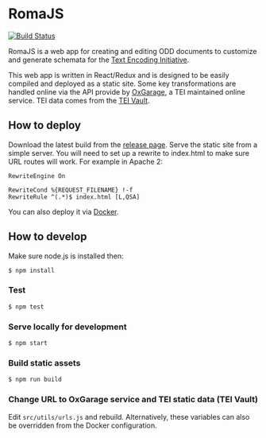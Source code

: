 # RomaJS

[![Build Status](https://travis-ci.com/TEIC/romajs.svg?branch=dev)](https://travis-ci.org/TEIC/romajs)

RomaJS is a web app for creating and editing ODD documents to customize and generate schemata for the [Text Encoding Initiative](http://www.tei-c.org/).

This web app is written in React/Redux and is designed to be easily compiled and deployed as a static site. Some key transformations are handled online via the API provide by [OxGarage](https://wiki.tei-c.org/index.php/OxGarage), a TEI maintained online service. TEI data comes from the [TEI Vault](www.tei-c.org/Vault/).

## How to deploy

Download the latest build from the [release page](https://github.com/TEIC/romajs/releases). Serve the static site from a simple server. You will need to set up a rewrite to index.html to make sure URL routes will work. For example in Apache 2:

```
RewriteEngine On

RewriteCond %{REQUEST_FILENAME} !-f
RewriteRule ^(.*)$ index.html [L,QSA]
```

You can also deploy it via [Docker](https://hub.docker.com/r/teic/romajs).

## How to develop

Make sure node.js is installed then:

```
$ npm install
```

### Test

```
$ npm test
```

### Serve locally for development
```
$ npm start
```

### Build static assets
```
$ npm run build
```

### Change URL to OxGarage service and TEI static data (TEI Vault)

Edit `src/utils/urls.js` and rebuild.
Alternatively, these variables can also be overridden from the Docker configuration.
